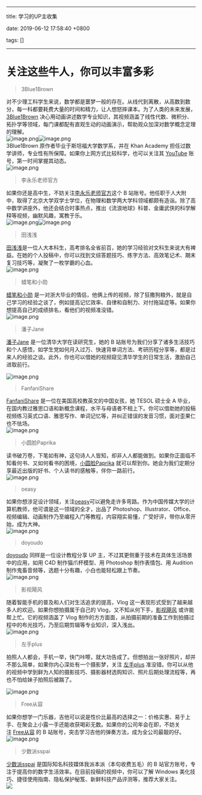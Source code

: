 
---

title: 学习的UP主收集

date: 2019-06-12 17:58:40 +0800

tags: []

---
<a name="57f6d06d"></a>
# 关注这些牛人，你可以丰富多彩

> 3Blue1Brown

对不少理工科学生来说，数学都是噩梦一般的存在。从线代到离散，从高数到数分，每一科都要耗费大量的时间和精力，让人想怒摔课本。为了人类的未来发展，[3Blue1Brown](https://space.bilibili.com/88461692) 决心用动画讲述数学专业知识，其视频涵盖了线性代数、微积分、拓扑学等领域，每门课都配有直观生动的动画演示，帮助观众加深对数学概念定理的理解。<br />![image.png](https://cdn.nlark.com/yuque/0/2019/png/263301/1560333597816-de4b686d-6fc9-4a5c-b7b8-21e3ccb89ab1.png#align=left&display=inline&height=229&name=image.png&originHeight=457&originWidth=718&size=246875&status=done&width=359)![image.png](https://cdn.nlark.com/yuque/0/2019/png/263301/1560333611204-35088477-8d61-4089-a87e-5320cecbf2c2.png#align=left&display=inline&height=229&name=image.png&originHeight=457&originWidth=719&size=179216&status=done&width=359.5)<br />3Blue1Brown 原作者毕业于斯坦福大学数学系，并在 Khan Academy 担任过数学讲师，专业性有所保障。如果你上网方式比较科学，也可以关注其 [YouTube](https://www.youtube.com/c/3blue1brown) 账号，第一时间掌握其动态。<br />![image.png](https://cdn.nlark.com/yuque/0/2019/png/263301/1560333625552-b6c1b01f-1db7-487c-a926-a7079b35bbb9.png#align=left&display=inline&height=229&name=image.png&originHeight=458&originWidth=722&size=132329&status=done&width=361)
> 李永乐老师官方

如果你还是高中生，不妨关注[李永乐老师官方](https://space.bilibili.com/9458053)这个 B 站账号。他任职于人大附中，取得了北京大学双学士学位，在物理和数学两大学科领域都颇有造诣。除了高中数学讲座外，他还会结合时事热点，推出《流浪地球》科普、金庸武侠的科学解释等视频，幽默风趣，寓教于乐。<br />![image.png](https://cdn.nlark.com/yuque/0/2019/png/263301/1560333639883-094a49de-98b3-4467-9f38-2e83955f68ff.png#align=left&display=inline&height=229&name=image.png&originHeight=457&originWidth=719&size=268628&status=done&width=359.5)![image.png](https://cdn.nlark.com/yuque/0/2019/png/263301/1560333646476-8a9c90c4-040f-4b68-b6e1-1f48ab293a35.png#align=left&display=inline&height=229&name=image.png&originHeight=459&originWidth=720&size=269066&status=done&width=360)

> 田浅浅

[田浅浅](https://space.bilibili.com/8695736)是一位人大本科生，高考排名全省前百，她的学习经验对文科生来说大有裨益。在她的个人投稿中，你可以找到文综答题技巧、练字方法、高效笔记术、期末复习技巧等，凝聚了一枚学霸的心血。<br />![image.png](https://cdn.nlark.com/yuque/0/2019/png/263301/1560333657159-f0028485-6963-47f7-91ab-10f6c1685f8f.png#align=left&display=inline&height=230&name=image.png&originHeight=460&originWidth=717&size=270311&status=done&width=358.5)

> 蜡笔和小勋

[蜡笔和小勋](https://space.bilibili.com/250111460) 是一对浙大毕业的情侣，他俩上传的视频，除了狂撒狗粮外，就是自己学习的经验之谈了，例如提高记忆效率、自律和自制力、对付拖延症等。如果你想提高自己的成绩排名，看他们的视频准没错。<br />![image.png](https://cdn.nlark.com/yuque/0/2019/png/263301/1560333671031-36b15b2a-b14d-486f-989e-61b87cf51d87.png#align=left&display=inline&height=230&name=image.png&originHeight=459&originWidth=718&size=314102&status=done&width=359)

> 潘子Jane

[潘子Jane](https://space.bilibili.com/14264313) 是一位清华大学在读研究生，她的 B 站账号为我们分享了诸多生活技巧和个人感悟，如学生党如何月入过万、快速背单词方法、考研历程分享等，都是过来人的经验之谈。此外，你也可以借她的视频窥见清华学生的日常生活，激励自己进取前行。

![image.png](https://cdn.nlark.com/yuque/0/2019/png/263301/1560333680458-a8cc37e2-6e32-42c4-a6a9-ff3edd614fbe.png#align=left&display=inline&height=228&name=image.png&originHeight=456&originWidth=717&size=281057&status=done&width=358.5)

> FanfaniShare

[FanfaniShare](https://space.bilibili.com/346396741) 是一位在美国高校教英文的中国女孩，她 TESOL 硕士全 A 毕业，在国内教过雅思口语和新概念课程，水平与母语者不相上下。你可以借助她的投稿视频练习英式口语、雅思写作、单词记忆等，并纠正错误的发音习惯，面对歪果仁也不怯场。<br />![image.png](https://cdn.nlark.com/yuque/0/2019/png/263301/1560333693766-3b133df8-e241-443b-9627-1e02f84f7ac3.png#align=left&display=inline&height=230&name=image.png&originHeight=460&originWidth=721&size=289847&status=done&width=360.5)
> 小圆脸Paprika

读书破万卷，下笔如有神，这句诗人人皆知，却非人人都能做到。如果你正面临不知看何书、又如何看书的困境，[小圆脸Paprika](https://space.bilibili.com/239854589) 就可以帮到你。她会为我们定期分享最近出版的好书、个人读书的感触等，伴你一路前行。<br />![image.png](https://cdn.nlark.com/yuque/0/2019/png/263301/1560333706648-2f2fac07-ac63-4e55-a4db-9f78ff6f1062.png#align=left&display=inline&height=229&name=image.png&originHeight=457&originWidth=716&size=335646&status=done&width=358)

> oeasy

如果你想涉足设计领域，关注[oeasy](https://space.bilibili.com/2884629)可以避免走许多弯路。作为中国传媒大学的计算机教师，他可谓是这一领域的全才，出品了 Photoshop、Illustrator、Office、视频编辑、动画制作乃至编程入门等教程，内容翔实易懂，广受好评，带你从零开始，成为大神。<br />![image.png](https://cdn.nlark.com/yuque/0/2019/png/263301/1560333712074-a8ef926e-ee78-4dd0-bfd1-622641808c85.png#align=left&display=inline&height=229&name=image.png&originHeight=458&originWidth=720&size=213560&status=done&width=360)

> doyoudo

[doyoudo](https://space.bilibili.com/20503549) 同样是一位设计教程分享 UP 主，不过其更侧重于技术在具体生活场景中的应用，如用 C4D 制作猫爪杯模型、用 Photoshop 制作表情包、用 Audition 制作鬼畜音频等，选题十分有趣，小白也能轻松跟上节奏。<br />![image.png](https://cdn.nlark.com/yuque/0/2019/png/263301/1560333722655-23e169b6-b4bd-4d3c-afdb-697fc9c34594.png#align=left&display=inline&height=228&name=image.png&originHeight=456&originWidth=718&size=256390&status=done&width=359)

> 影视飓风

随着智能手机的普及和人们对生活追求的提高，Vlog 这一表现形式受到了越来越多人的欢迎。如果你想拍摄属于自己的 Vlog，又不知从何下手，[影视飓风](https://space.bilibili.com/946974) 或许能帮上忙。它的视频涵盖了 Vlog 制作的方方面面，从拍摄前期的准备工作到拍摄过程中的布光技巧，乃至后期剪辑等专业知识，深入浅出。<br />![image.png](https://cdn.nlark.com/yuque/0/2019/png/263301/1560334422023-6cc3890c-827c-4568-a65e-09f3cba33bfd.png#align=left&display=inline&height=227&name=image.png&originHeight=454&originWidth=717&size=276994&status=done&width=358.5)

> 左手plus

拍照人人都会，手机一举，快门咔嚓，就大功告成了。但想拍出一张好照片，却并不那么简单，如果你内心深处有一个摄影梦，关注 [左手plus](https://space.bilibili.com/20166755) 准没错。你可以从他的视频中学到鲜为人知的摄影技巧、摄影器材选购知识、照片后期处理流程等，再也不怕给妹子拍照后被踹了。

![image.png](https://cdn.nlark.com/yuque/0/2019/png/263301/1560333743599-1c5dc944-d286-4c6a-a9cf-949466883e87.png#align=left&display=inline&height=228&name=image.png&originHeight=456&originWidth=717&size=296203&status=done&width=358.5)
> Free从容

如果你想学一门乐器，吉他可以说是性价比最高的选择之一：价格实惠、易于上手、在聚会上小露一手还能收获喝彩无数。如果你的公司年会在即，不妨关注 [Free从容](https://space.bilibili.com/35289501) 的 B 站账号，突击学习吉他的弹奏方法，成为全公司最靓的仔。<br />![image.png](https://cdn.nlark.com/yuque/0/2019/png/263301/1560333749941-92d6df7f-fa74-4a56-9d19-b59428e6946c.png#align=left&display=inline&height=230&name=image.png&originHeight=460&originWidth=724&size=246013&status=done&width=362)
> 少数派sspai

[少数派sspai](https://space.bilibili.com/176321970) 是国际知名科技媒体我派本派（本句收费五毛）的 B 站官方账号，专注于提高你的数字生活效率。在目前投稿的视频中，你可以了解 Windows 美化技巧、捷径使用指南、隐私保护秘笈、新鲜科技产品评测等，推荐大家关注。<br />![](https://cdn.nlark.com/yuque/0/2019/png/263301/1560333760570-50922161-ba28-4ca5-9e0f-fa46e35da80f.png#align=left&display=inline&height=229&originHeight=458&originWidth=717&status=done&width=358)

